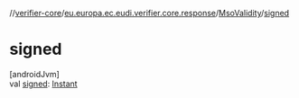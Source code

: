 //[verifier-core](../../../index.md)/[eu.europa.ec.eudi.verifier.core.response](../index.md)/[MsoValidity](index.md)/[signed](signed.md)

# signed

[androidJvm]\
val [signed](signed.md): [Instant](https://kotlinlang.org/api/latest/jvm/stdlib/kotlin-stdlib/kotlin.time/-instant/index.html)
